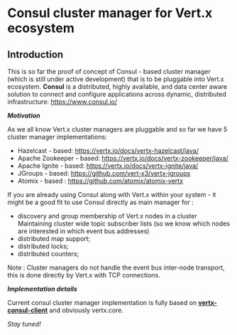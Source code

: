 # Consul cluster manager for Vert.x ecosystem #

**Introduction**
-
This is so far the proof of concept of Consul - based cluster manager (which is still under active development) that is to be pluggable into Vert.x ecosystem. **Consul** is a distributed, highly available, and data center aware solution to connect and configure applications across dynamic, distributed infrastructure: https://www.consul.io/ 

***Motivation***

As we all know Vert.x cluster managers are pluggable and so far we have 5 cluster manager implementations: 

- Hazelcast - based: https://vertx.io/docs/vertx-hazelcast/java/
- Apache Zookeeper - based: https://vertx.io/docs/vertx-zookeeper/java/  
- Apache Ignite - based: https://vertx.io/docs/vertx-ignite/java/
- JGroups - based: https://github.com/vert-x3/vertx-jgroups
- Atomix - based : https://github.com/atomix/atomix-vertx

If you are already using Consul along with Vert.x within your system - it might be a good fit to use Consul directly as main manager for : 
- discovery and group membership of Vert.x nodes in a cluster
Maintaining cluster wide topic subscriber lists (so we know which nodes are interested in which event bus addresses)
- distributed map support;
- distributed locks;
- distributed counters;   

Note : Cluster managers do not handle the event bus inter-node transport, this is done directly by Vert.x with TCP connections.

***Implementation details***

Current consul cluster manager implementation is fully based on [**vertx-consul-client**](https://vertx.io/docs/vertx-consul-client/java/) and obviously vertx.core.

*Stay tuned!* 